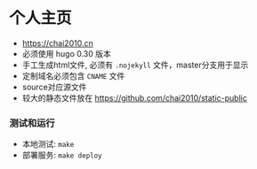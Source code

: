 # 个人主页

- https://chai2010.cn
- 必须使用 hugo 0.30 版本
- 手工生成html文件, 必须有 `.nojekyll` 文件，master分支用于显示
- 定制域名必须包含 `CNAME` 文件
- source对应源文件
- 较大的静态文件放在 https://github.com/chai2010/static-public

### 测试和运行

- 本地测试: `make`
- 部署服务: `make deploy`


<!--
https://cdwilson.dev/articles/using-giscus-for-comments-in-hugo/

### 注意点

gitment 添加评论时默认会将每个页面的 id 作为 label 创建.
但是 github 的 label 长度不得超出 50 个字符.

临时的缓解方案是用 `location.pathname` 作为 id, 省去域名部分.

最好还是文章控制下路径的长度.
-->
